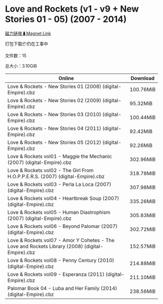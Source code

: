 # Love and Rockets (v1 - v9 + New Stories 01 - 05) (2007 - 2014)

[磁力链接⬇Magnet Link](magnet:?xt=urn:btih:0c60f44ed23510632da09f9c3f3bb0430de5f311&dn=Love%20and%20Rockets%20%28v1%20-%20v9%20%2B%20New%20Stories%2001%20-%2005%29%20%282007%20-%202014%29)

打包下载📦仍在工事中

文件数：15

总大小：3.10GiB

Online | Download
--- | ---
Love & Rockets - New Stories 01 (2008) (digital-Empire).cbz | 100.76MiB
Love & Rockets - New Stories 02 (2009) (digital-Empire).cbz | 95.32MiB
Love & Rockets - New Stories 03 (2010) (digital-Empire).cbz | 100.44MiB
Love & Rockets - New Stories 04 (2011) (digital-Empire).cbz | 92.42MiB
Love & Rockets - New Stories 05 (2012) (digital-Empire).cbz | 92.26MiB
Love & Rockets vol01 - Maggie the Mechanic (2007) (digital-Empire).cbz | 302.96MiB
Love & Rockets vol02 - The Girl From H.O.P.P.E.R.S. (2007) (digital-Empire).cbz | 318.78MiB
Love & Rockets vol03 - Perla La Loca (2007) (digital-Empire).cbz | 307.98MiB
Love & Rockets vol04 - Heartbreak Soup (2007) (digital-Empire).cbz | 335.26MiB
Love & Rockets vol05 - Human Diastrophism (2007) (digital-Empire).cbz | 305.83MiB
Love & Rockets vol06 - Beyond Palomar (2007) (digital-Empire).cbz | 302.72MiB
Love & Rockets vol07 - Amor Y Cohetes - The Love and Rockets Library (2008) (digital-Empire).cbz | 152.57MiB
Love & Rockets vol08 - Penny Century (2010) (digital-Empire).cbz | 214.88MiB
Love & Rockets vol09 - Esperanza (2011) (digital-Empire).cbz | 211.10MiB
Palomar Book 04 - Luba and Her Family (2014) (digital-Empire).cbz | 238.56MiB